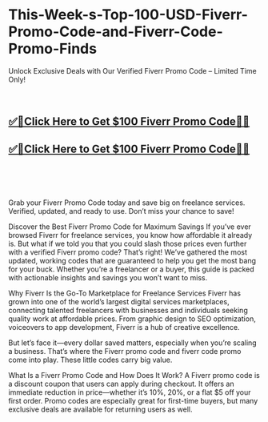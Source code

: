 # This-Week-s-Top-100-USD-Fiverr-Promo-Code-and-Fiverr-Code-Promo-Finds

Unlock Exclusive Deals with Our Verified Fiverr Promo Code – Limited Time Only!
<br><br><br>
<b><h2><a href="https://searchoptima.org/fiverr-promo-code/">✅🎯Click Here to Get $100 Fiverr Promo Code🎯✅</a>

</h2></b>

<b><h2><a href="https://searchoptima.org/fiverr-promo-code/">✅🎯Click Here to Get $100 Fiverr Promo Code🎯✅</a>

</h2></b> <br><br><br>

Grab your Fiverr Promo Code today and save big on freelance services. Verified, updated, and ready to use. Don’t miss your chance to save!

Discover the Best Fiverr Promo Code for Maximum Savings
If you’ve ever browsed Fiverr for freelance services, you know how affordable it already is. But what if we told you that you could slash those prices even further with a verified Fiverr promo code? That’s right! We’ve gathered the most updated, working codes that are guaranteed to help you get the most bang for your buck. Whether you’re a freelancer or a buyer, this guide is packed with actionable insights and savings you won’t want to miss.

Why Fiverr Is the Go-To Marketplace for Freelance Services
Fiverr has grown into one of the world’s largest digital services marketplaces, connecting talented freelancers with businesses and individuals seeking quality work at affordable prices. From graphic design to SEO optimization, voiceovers to app development, Fiverr is a hub of creative excellence.

But let’s face it—every dollar saved matters, especially when you’re scaling a business. That’s where the Fiverr promo code and fiverr code promo come into play. These little codes carry big value.

What Is a Fiverr Promo Code and How Does It Work?
A Fiverr promo code is a discount coupon that users can apply during checkout. It offers an immediate reduction in price—whether it’s 10%, 20%, or a flat $5 off your first order. Promo codes are especially great for first-time buyers, but many exclusive deals are available for returning users as well.

